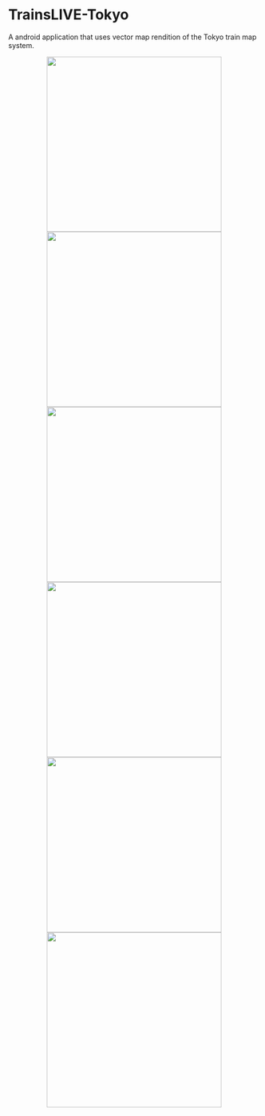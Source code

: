 # TrainsLIVE-Tokyo
A android application that uses vector map rendition of the Tokyo train map system.

<p align="center">
  <img src="https://github.com/MalikS789/TrainsLIVE-Tokyo/blob/main/Screenshot_20190827-211036_TrainsLIVE%20-%20Tokyo.jpg" width="350">
  <img src="https://github.com/MalikS789/TrainsLIVE-Tokyo/blob/main/Screenshot_20190827-211050_TrainsLIVE%20-%20Tokyo.jpg" width="350">
  <img src="https://github.com/MalikS789/TrainsLIVE-Tokyo/blob/main/Screenshot_20190827-211128_TrainsLIVE%20-%20Tokyo.jpg" width="350">
  <img src="https://github.com/MalikS789/TrainsLIVE-Tokyo/blob/main/Screenshot_20190828-185326_TrainsLIVE%20-%20Tokyo.jpg" width="350">
  <img src="https://github.com/MalikS789/TrainsLIVE-Tokyo/blob/main/Screenshot_20190904-190417_TrainsLIVE%20-%20Tokyo.jpg" width="350">
  <img src="https://github.com/MalikS789/TrainsLIVE-Tokyo/blob/main/Screenshot_20190827-082452_TrainsLIVE%20-%20Tokyo.jpg" width="350">
</p>
